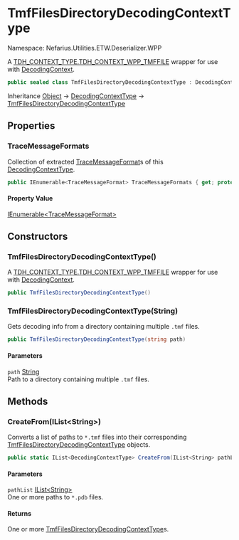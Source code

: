 # TmfFilesDirectoryDecodingContextType

Namespace: Nefarius.Utilities.ETW.Deserializer.WPP

A [TDH_CONTEXT_TYPE.TDH_CONTEXT_WPP_TMFFILE](./windows.win32.system.diagnostics.etw.tdh_context_type.md#tdh_context_wpp_tmffile) wrapper for use with [DecodingContext](./nefarius.utilities.etw.deserializer.wpp.decodingcontext.md).

```csharp
public sealed class TmfFilesDirectoryDecodingContextType : DecodingContextType
```

Inheritance [Object](https://docs.microsoft.com/en-us/dotnet/api/system.object) → [DecodingContextType](./nefarius.utilities.etw.deserializer.wpp.decodingcontexttype.md) → [TmfFilesDirectoryDecodingContextType](./nefarius.utilities.etw.deserializer.wpp.tmffilesdirectorydecodingcontexttype.md)

## Properties

### <a id="properties-tracemessageformats"/>**TraceMessageFormats**

Collection of extracted [TraceMessageFormat](./nefarius.utilities.etw.deserializer.wpp.tmf.tracemessageformat.md)s of this [DecodingContextType](./nefarius.utilities.etw.deserializer.wpp.decodingcontexttype.md).

```csharp
public IEnumerable<TraceMessageFormat> TraceMessageFormats { get; protected set; }
```

#### Property Value

[IEnumerable&lt;TraceMessageFormat&gt;](https://docs.microsoft.com/en-us/dotnet/api/system.collections.generic.ienumerable-1)<br>

## Constructors

### <a id="constructors-.ctor"/>**TmfFilesDirectoryDecodingContextType()**

A [TDH_CONTEXT_TYPE.TDH_CONTEXT_WPP_TMFFILE](./windows.win32.system.diagnostics.etw.tdh_context_type.md#tdh_context_wpp_tmffile) wrapper for use with [DecodingContext](./nefarius.utilities.etw.deserializer.wpp.decodingcontext.md).

```csharp
public TmfFilesDirectoryDecodingContextType()
```

### <a id="constructors-.ctor"/>**TmfFilesDirectoryDecodingContextType(String)**

Gets decoding info from a directory containing multiple `.tmf` files.

```csharp
public TmfFilesDirectoryDecodingContextType(string path)
```

#### Parameters

`path` [String](https://docs.microsoft.com/en-us/dotnet/api/system.string)<br>
Path to a directory containing multiple `.tmf` files.

## Methods

### <a id="methods-createfrom"/>**CreateFrom(IList&lt;String&gt;)**

Converts a list of paths to `*.tmf` files into their corresponding
 [TmfFilesDirectoryDecodingContextType](./nefarius.utilities.etw.deserializer.wpp.tmffilesdirectorydecodingcontexttype.md)
 objects.

```csharp
public static IList<DecodingContextType> CreateFrom(IList<String> pathList)
```

#### Parameters

`pathList` [IList&lt;String&gt;](https://docs.microsoft.com/en-us/dotnet/api/system.collections.generic.ilist-1)<br>
One or more paths to `*.pdb` files.

#### Returns

One or more [TmfFilesDirectoryDecodingContextType](./nefarius.utilities.etw.deserializer.wpp.tmffilesdirectorydecodingcontexttype.md)s.
